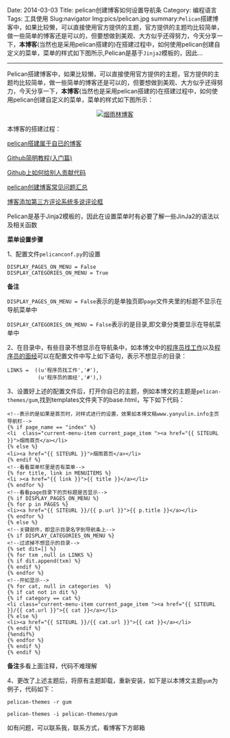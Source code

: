 Date: 2014-03-03
Title: pelican创建博客如何设置导航条
Category: 编程语言
Tags: 工具使用
Slug:navigator
Img:pics/pelican.jpg
summary:`Pelican`搭建博客中，如果比较懒，可以直接使用官方提供的主题，官方提供的主题均比较简单，做一些简单的博客还是可以的，但要想做到美观、大方似乎还得努力，今天分享一下，**本博客**(当然也是采用pelican搭建的)在搭建过程中，如何使用pelican创建自定义的菜单，菜单的样式如下图所示,Pelican是基于`Jinja2`模板的，因此...

----------

Pelican搭建博客中，如果比较懒，可以直接使用官方提供的主题，官方提供的主题均比较简单，做一些简单的博客还是可以的，但要想做到美观、大方似乎还得努力，今天分享一下，**本博客**(当然也是采用pelican搭建的)在搭建过程中，如何使用pelican创建自定义的菜单，菜单的样式如下图所示：

<center>
<a href="http://www.yanyulin.info/pages/2014/03/navigator.html">
<img  alt="烟雨林博客" src="http://www.yanyulin.info/pics/tools/nav1.jpg"/>
</a>
</center>

本博客的搭建过程：

><a href="http://www.yanyulin.info/pages/2013/11/pelican.html" target="_blank">
pelican搭建属于自已的博客</a>

><a href="http://www.yanyulin.info/pages/2013/11/github.html" target="_blank">
Github简明教程(入门篇)</a>

><a href="http://www.yanyulin.info/pages/2013/11/githubM.html" target="_blank">
Github上如何给别人贡献代码</a>

><a href="http://www.yanyulin.info/pages/2014/01/pelican_question.html" target="_blank">
pelican创建博客常见问题汇总
</a>

><a href="http://www.yanyulin.info/pages/2014/03/comment.html" target="_blank">
博客添加第三方评论系统多说评论框
</a>

Pelican是基于Jinja2模板的，因此在设置菜单时有必要了解一些JinJa2的语法以及相关函数

**菜单设置步骤**

1、配置文件`pelicanconf.py`的设置

    DISPLAY_PAGES_ON_MENU = False
    DISPLAY_CATEGORIES_ON_MENU = True

**备注**

`DISPLAY_PAGES_ON_MENU = False`表示的是单独页即`page`文件夹里的标题不显示在导航菜单中


`DISPLAY_CATEGORIES_ON_MENU = False`表示的是目录,即文章分类要显示在导航菜单中

2、在目录中，有些目录不想显示在导航条中，如本博文中的<a href="http://www.yanyulin.info/category/cheng-xu-yuan-zhao-gong-zuo.html" target="_blank">程序员找工作</a>以及<a href="http://www.yanyulin.info/category/cheng-xu-yuan-de-mian-jing.html" target="_blank">程序员的面经</a>可以在配置文件中写上如下语句，表示不想显示的目录：

	LINKS =  ((u'程序员找工作','#'),
			  (u'程序员的面经','#'),)

3、设置好上述的配置文件后，打开你自已的主题，例如本博文的主题是`pelican-themes/gum`,找到templates文件夹下的base.html，写下如下代码：

	<!--表示的是如果是首页时，对样式进行的设置，效果如本博文稿www.yanyulin.info主页导航栏-->
	{% if page_name == "index" %}	  					
	<li  class="current-menu-item current_page_item "><a href="{{ SITEURL }}">烟雨首页</a></li>
	{% else %}
	<li><a href="{{ SITEURL }}">烟雨首页</a></li>
	{% endif %}
    <!--看看菜单栏里是否有菜单-->
	{% for title, link in MENUITEMS %}
	<li ><a href="{{ link }}">{{ title }}</a></li>
	{% endfor %}
    <!--看看page目录下的页标题是否显示-->
	{% if DISPLAY_PAGES_ON_MENU %}
    {% for p in PAGES %}
	<li><a href="{{ SITEURL }}/{{ p.url }}">{{ p.title }}</a></li>
	{% endfor %}
	{% else %}
	<!--关键部件，即显示目录名字到导航条上-->
	{% if DISPLAY_CATEGORIES_ON_MENU %}
    <!--过滤掉不想显示的目录-->
    {% set dit=[] %}
    {% for txm ,null in LINKS %}
	{% if dit.append(txm) %}
	{% endif %}
    {% endfor %}
    <!--开如显示-->
	{% for cat, null in categories  %}
    {% if cat not in dit %}
    {% if category == cat %}					  							
	<li class="current-menu-item current_page_item "><a href="{{ SITEURL }}/{{ cat.url }}">{{ cat }}</a></li>
    {% else %}
	<li><a href="{{ SITEURL }}/{{ cat.url }}">{{ cat }}</a></li>
	{% endif %}
	{%endif%}
	{% endfor %}
	{% endif %}
	{% endif %}

**备注**多看上面注释，代码不难理解

4、更改了上述主题后，将原有主题卸载，重新安装，如下是以本博文主题`gum`为例子，代码如下：
    
    pelican-themes -r gum
    
    pelican-themes -i pelican-themes/gum

如有问题，可以联系我，联系方式，看博客下方邮箱